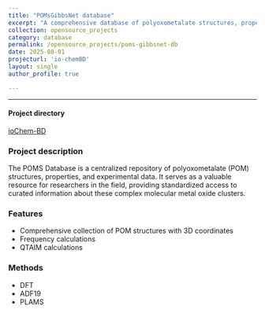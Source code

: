 ```yaml
---
title: "POMsGibbsNet database"
excerpt: "A comprehensive database of polyoxometalate structures, properties, and experimental data to facilitate research and discovery in POM chemistry."
collection: opensource_projects
category: database
permalink: /opensource_projects/poms-gibbsnet-db
date: 2025-08-01
projecturl: 'io-chemBD'
layout: single
author_profile: true

---
```


------ 

#### Project directory

[ioChem-BD]('')

### Project description

The POMS Database is a centralized repository of polyoxometalate (POM) structures, properties, and experimental data. It serves as a valuable resource for researchers in the field, providing standardized access to curated information about these complex molecular metal oxide clusters.

### Features

* Comprehensive collection of POM structures with 3D coordinates
* Frequency calculations
* QTAIM calculations

### Methods

* DFT
* ADF19
* PLAMS
